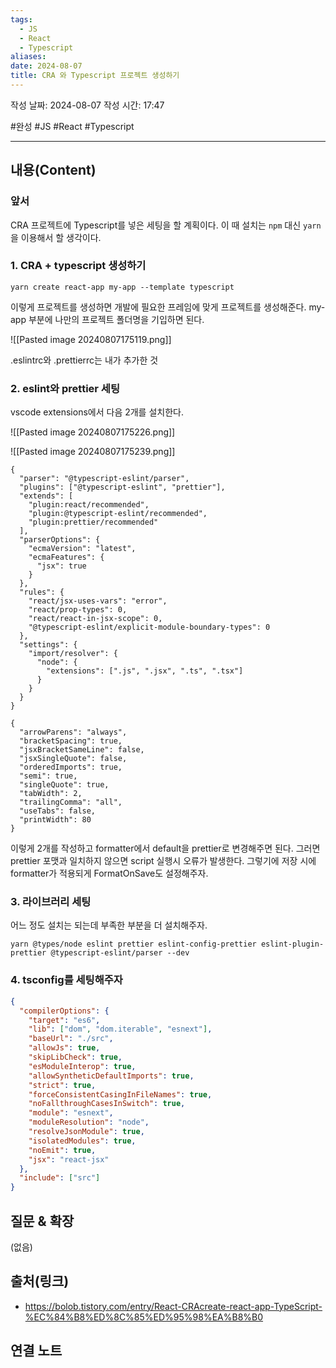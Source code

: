 ```yaml
---
tags:
  - JS
  - React
  - Typescript
aliases: 
date: 2024-08-07
title: CRA 와 Typescript 프로젝트 생성하기
---
```

작성 날짜: 2024-08-07
작성 시간: 17:47

#완성 #JS #React #Typescript 

----
## 내용(Content)

### 앞서

CRA 프로젝트에 Typescript를 넣은 세팅을 할 계획이다. 이 때 설치는 `npm` 대신 `yarn`을 이용해서 할 생각이다.

### 1. CRA + typescript 생성하기

```shell
yarn create react-app my-app --template typescript
```

이렇게 프로젝트를 생성하면 개발에 필요한 프레임에 맞게 프로젝트를 생성해준다.
my-app 부분에 나만의 프로젝트 폴더명을 기입하면 된다.

![[Pasted image 20240807175119.png]]

.eslintrc와 .prettierrc는 내가 추가한 것

### 2. eslint와 prettier 세팅

vscode extensions에서 다음 2개를 설치한다.

![[Pasted image 20240807175226.png]]

![[Pasted image 20240807175239.png]]

```eslintrc
{
  "parser": "@typescript-eslint/parser",
  "plugins": ["@typescript-eslint", "prettier"],
  "extends": [
    "plugin:react/recommended",
    "plugin:@typescript-eslint/recommended",
    "plugin:prettier/recommended"
  ],
  "parserOptions": {
    "ecmaVersion": "latest",
    "ecmaFeatures": {
      "jsx": true
    }
  },
  "rules": {
    "react/jsx-uses-vars": "error",
    "react/prop-types": 0,
    "react/react-in-jsx-scope": 0,
    "@typescript-eslint/explicit-module-boundary-types": 0
  },
  "settings": {
    "import/resolver": {
      "node": {
        "extensions": [".js", ".jsx", ".ts", ".tsx"]
      }
    }
  }
}
```

```prettierrc
{
  "arrowParens": "always",
  "bracketSpacing": true,
  "jsxBracketSameLine": false,
  "jsxSingleQuote": false,
  "orderedImports": true,
  "semi": true,
  "singleQuote": true,
  "tabWidth": 2,
  "trailingComma": "all",
  "useTabs": false,
  "printWidth": 80
}
```

이렇게 2개를 작성하고 formatter에서 default을 prettier로 변경해주면 된다. 그러면 prettier 포맷과 일치하지 않으면 script 실행시 오류가 발생한다. 그렇기에 저장 시에 formatter가 적용되게 FormatOnSave도 설정해주자.

### 3. 라이브러리 세팅

어느 정도 설치는 되는데 부족한 부분을 더 설치해주자.

```shell
yarn @types/node eslint prettier eslint-config-prettier eslint-plugin-prettier @typescript-eslint/parser --dev
```

### 4. tsconfig를 세팅해주자

```json
{
  "compilerOptions": {
    "target": "es6",
    "lib": ["dom", "dom.iterable", "esnext"],
    "baseUrl": "./src",
    "allowJs": true,
    "skipLibCheck": true,
    "esModuleInterop": true,
    "allowSyntheticDefaultImports": true,
    "strict": true,
    "forceConsistentCasingInFileNames": true,
    "noFallthroughCasesInSwitch": true,
    "module": "esnext",
    "moduleResolution": "node",
    "resolveJsonModule": true,
    "isolatedModules": true,
    "noEmit": true,
    "jsx": "react-jsx"
  },
  "include": ["src"]
}


```

## 질문 & 확장

(없음)

## 출처(링크)

- https://bolob.tistory.com/entry/React-CRAcreate-react-app-TypeScript-%EC%84%B8%ED%8C%85%ED%95%98%EA%B8%B0

## 연결 노트
